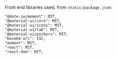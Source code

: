 Front end libraries used, from `static/package.json`:

    "@date-io/moment": MIT,
    "@material-ui/core": MIT,
    "@material-ui/icons": MIT,
    "@material-ui/lab": MIT,
    "@material-ui/pickers": MIT,
    "base64-url": ISC,
    "moment": MIT,
    "react": MIT,
    "react-dom": MIT,
